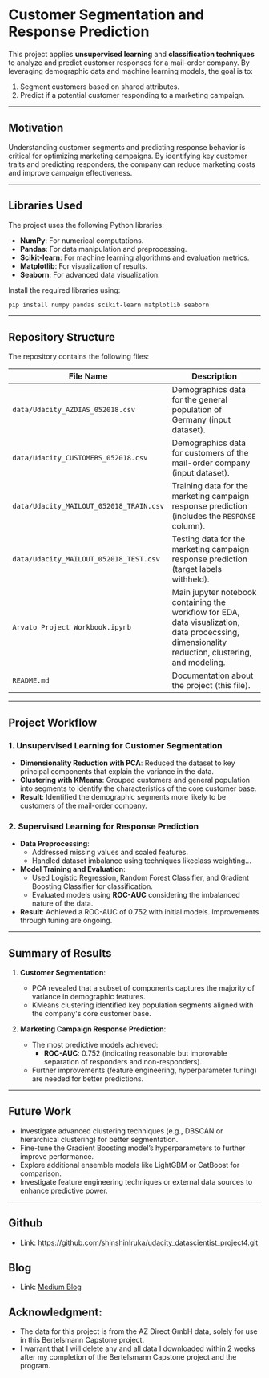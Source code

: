 # Customer Segmentation and Response Prediction

This project applies **unsupervised learning** and **classification techniques** to analyze and predict customer responses for a mail-order company. By leveraging demographic data and machine learning models, the goal is to:
1. Segment customers based on shared attributes.
2. Predict if a potential customer responding to a marketing campaign.

---

## Motivation
Understanding customer segments and predicting response behavior is critical for optimizing marketing campaigns. By identifying key customer traits and predicting responders, the company can reduce marketing costs and improve campaign effectiveness.

---

## Libraries Used
The project uses the following Python libraries:
- **NumPy**: For numerical computations.
- **Pandas**: For data manipulation and preprocessing.
- **Scikit-learn**: For machine learning algorithms and evaluation metrics.
- **Matplotlib**: For visualization of results.
- **Seaborn**: For advanced data visualization.


Install the required libraries using:
```bash
pip install numpy pandas scikit-learn matplotlib seaborn
```

---

## Repository Structure
The repository contains the following files:

| File Name                       | Description                                                                                  |
|---------------------------------|----------------------------------------------------------------------------------------------|
| `data/Udacity_AZDIAS_052018.csv`     | Demographics data for the general population of Germany (input dataset).                    |
| `data/Udacity_CUSTOMERS_052018.csv`  | Demographics data for customers of the mail-order company (input dataset).                  |
| `data/Udacity_MAILOUT_052018_TRAIN.csv` | Training data for the marketing campaign response prediction (includes the `RESPONSE` column). |
| `data/Udacity_MAILOUT_052018_TEST.csv`  | Testing data for the marketing campaign response prediction (target labels withheld).       |
| `Arvato Project Workbook.ipynb`                       | Main jupyter notebook containing the workflow for EDA, data visualization, data procecssing, dimensionality reduction, clustering, and modeling. |
| `README.md`                     | Documentation about the project (this file).                                                |

---

## Project Workflow
### 1. **Unsupervised Learning for Customer Segmentation**
- **Dimensionality Reduction with PCA**: Reduced the dataset to key principal components that explain the variance in the data.
- **Clustering with KMeans**: Grouped customers and general population into segments to identify the characteristics of the core customer base.
- **Result**: Identified the demographic segments more likely to be customers of the mail-order company.

### 2. **Supervised Learning for Response Prediction**
- **Data Preprocessing**:
  - Addressed missing values and scaled features.
  - Handled dataset imbalance using techniques likeclass weighting...
- **Model Training and Evaluation**:
  - Used Logistic Regression, Random Forest Classifier, and Gradient Boosting Classifier for classification.
  - Evaluated models using **ROC-AUC** considering the imbalanced nature of the data.
- **Result**: Achieved a ROC-AUC of 0.752 with initial models. Improvements through tuning are ongoing.

---

## Summary of Results
1. **Customer Segmentation**:
   - PCA revealed that a subset of components captures the majority of variance in demographic features.
   - KMeans clustering identified key population segments aligned with the company's core customer base.

2. **Marketing Campaign Response Prediction**:
   - The most predictive models achieved:
     - **ROC-AUC**: 0.752 (indicating reasonable but improvable separation of responders and non-responders).
   - Further improvements (feature engineering, hyperparameter tuning) are needed for better predictions.

---

## Future Work
- Investigate advanced clustering techniques (e.g., DBSCAN or hierarchical clustering) for better segmentation.
- Fine-tune the Gradient Boosting model’s hyperparameters to further improve performance.
- Explore additional ensemble models like LightGBM or CatBoost for comparison.
- Investigate feature engineering techniques or external data sources to enhance predictive power.

---

## Github
- Link: https://github.com/shinshinIruka/udacity_datascientist_project4.git

## Blog
- Link: [Medium Blog](https://medium.com/@thinhelca/customer-segmentation-report-for-arvato-financial-services-d4e26a252191)


## Acknowledgment: 
- The data for this project is from the AZ Direct GmbH data, solely for use in this Bertelsmann Capstone project.
- I warrant that I will delete any and all data I downloaded within 2 weeks after my completion of the Bertelsmann Capstone project and the program.

